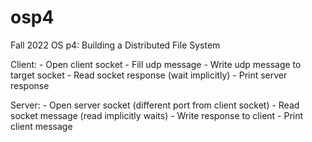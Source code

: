 # osp4
Fall 2022 OS p4: Building a Distributed File System 


Client:
    - Open client socket
    - Fill udp message
    - Write udp message to target socket
    - Read socket response (wait implicitly)
    - Print server response

Server:
    - Open server socket (different port from client socket)
    - Read socket message (read implicitly waits)
    - Write response to client
    - Print client message

